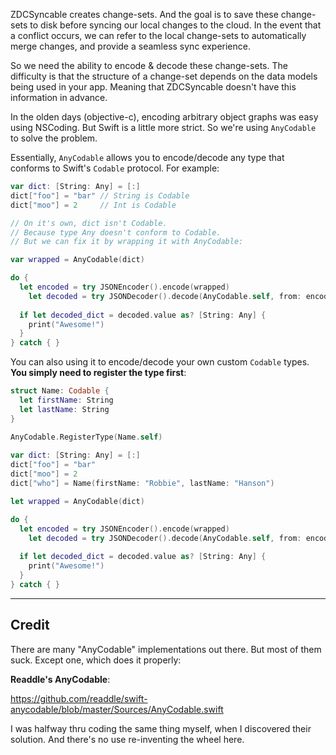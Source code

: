ZDCSyncable creates change-sets. And the goal is to save these change-sets to disk before syncing our local changes to the cloud. In the event that a conflict occurs, we can refer to the local change-sets to automatically merge changes, and provide a seamless sync experience.



So we need the ability to encode & decode these change-sets. The difficulty is that the structure of a change-set depends on the data models being used in your app. Meaning that ZDCSyncable doesn't have this information in advance.



In the olden days (objective-c), encoding arbitrary object graphs was easy using NSCoding. But Swift is a little more strict. So we're using `AnyCodable` to solve the problem.



Essentially, `AnyCodable` allows you to encode/decode any type that conforms to Swift's `Codable` protocol. For example:



```swift
var dict: [String: Any] = [:]
dict["foo"] = "bar" // String is Codable
dict["moo"] = 2     // Int is Codable

// On it's own, dict isn't Codable.
// Because type Any doesn't conform to Codable.
// But we can fix it by wrapping it with AnyCodable:

var wrapped = AnyCodable(dict)

do {
  let encoded = try JSONEncoder().encode(wrapped)
	let decoded = try JSONDecoder().decode(AnyCodable.self, from: encoded)
  
  if let decoded_dict = decoded.value as? [String: Any] {
    print("Awesome!")
  }
} catch { }
```



You can also using it to encode/decode your own custom `Codable` types. **You simply need to register the type first**:



```swift
struct Name: Codable {
  let firstName: String
  let lastName: String
}

AnyCodable.RegisterType(Name.self)
		
var dict: [String: Any] = [:]
dict["foo"] = "bar"
dict["moo"] = 2
dict["who"] = Name(firstName: "Robbie", lastName: "Hanson")

let wrapped = AnyCodable(dict)

do {
  let encoded = try JSONEncoder().encode(wrapped)
	let decoded = try JSONDecoder().decode(AnyCodable.self, from: encoded)
  
  if let decoded_dict = decoded.value as? [String: Any] {
    print("Awesome!")
  }
} catch { }
```



---

## Credit

There are many "AnyCodable" implementations out there. But most of them suck. Except one, which does it properly:



**Readdle's AnyCodable**:

https://github.com/readdle/swift-anycodable/blob/master/Sources/AnyCodable.swift



I was halfway thru coding the same thing myself, when I discovered their solution. And there's no use re-inventing the wheel here.